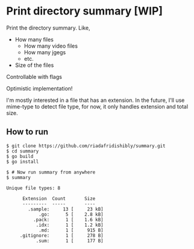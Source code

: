 # Print directory summary [WIP]

Print the directory summary. Like,
- How many files
  - How many video files
  - How many jgegs
  - etc.
- Size of the files

Controllable with flags


Optimistic implementation!

I'm mostly interested in a file that has an extension. In the future, I'll use mime-type to detect file type, for now, it only handles extension and total size.

## How to run

```
$ git clone https://github.com/riadafridishibly/summary.git
$ cd summary
$ go build 
$ go install

$ # Now run summary from anywhere
$ summary

Unique file types: 8

      Extension  Count       Size
      ---------  -----       ----
        .sample:     13 [     23 kB]
            .go:      5 [    2.8 kB]
          .pack:      1 [    1.6 kB]
           .idx:      1 [    1.2 kB]
            .md:      1 [     915 B]
     .gitignore:      1 [     278 B]
           .sum:      1 [     177 B]
```
